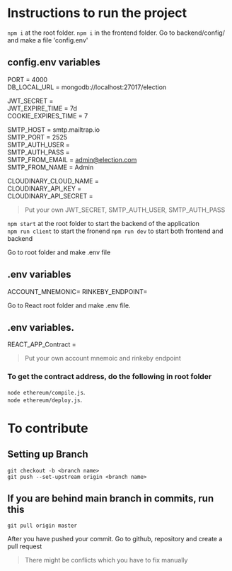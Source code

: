 # Instructions to run the project

`npm i` at the root folder. 
`npm i` in the frontend folder. 
Go to backend/config/ and make a file 'config.env'

## config.env variables  

PORT = 4000  
DB_LOCAL_URL = mongodb://localhost:27017/election  

JWT_SECRET =   
JWT_EXPIRE_TIME = 7d  
COOKIE_EXPIRES_TIME = 7  

SMTP_HOST = smtp.mailtrap.io  
SMTP_PORT = 2525  
SMTP_AUTH_USER =    
SMTP_AUTH_PASS  =   
SMTP_FROM_EMAIL = admin@election.com  
SMTP_FROM_NAME = Admin  

CLOUDINARY_CLOUD_NAME =   
CLOUDINARY_API_KEY =  
CLOUDINARY_API_SECRET =  
> Put your own JWT_SECRET, SMTP_AUTH_USER, SMTP_AUTH_PASS

`npm start` at the root folder to start the backend of the application  
`npm run client` to start the fronend
`npm run dev` to start both frontend and backend

Go to root folder and make .env file
## .env variables

ACCOUNT_MNEMONIC=
RINKEBY_ENDPOINT=  
 
Go to React root folder and make .env file. 
## .env variables. 
REACT_APP_Contract =
> Put your own account mnemoic and rinkeby endpoint

### To get the contract address, do the following in root folder

 `node ethereum/compile.js`.   
 `node ethereum/deploy.js`. 

# To contribute 

## Setting up Branch
```
git checkout -b <branch name>
git push --set-upstream origin <branch name>

```

## If you are behind main branch in commits, run this

`git pull origin master`

After you have pushed your commit. Go to github, repository and create a pull request

>There might be conflicts which you have to fix manually
